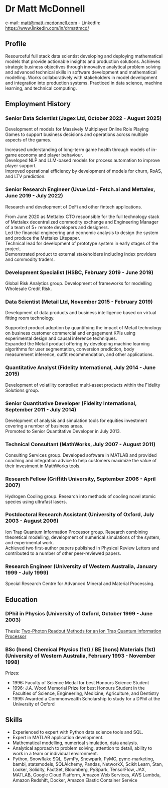 # Dr Matt McDonnell
e-mail: matt@matt-mcdonnell.com - LinkedIn: https://www.linkedin.com/in/drmattmcd/   

## Profile
Resourceful full stack data scientist developing and deploying mathematical models that provide actionable insights and 
  production solutions.
Achieves strategic business objectives through innovative analytical problem solving and 
  advanced technical skills in software development and mathematical modelling.
Works collaboratively with stakeholders in model development and integration into production
systems.
Practiced in data science, machine learning, and technical computing.

## Employment History
### Senior Data Scientist (Jagex Ltd, October 2022 - August 2025)  
Development of models for Massively Multiplayer Online Role Playing Games to support business decisions
and operations across multiple aspects of the games. 

Increased understanding of long-term game health through models of in-game economy and player behaviour.   
Developed NLP and LLM-based models for process automation to improve player support.  
Improved operational efficiency by development of models for churn, RoAS, and LTV prediction.

### Senior Research Engineer  (Uvue Ltd - Fetch.ai and Mettalex, June 2019 - July 2022) 
Research and development of DeFi and other fintech applications.  

From June 2020 as Mettalex CTO responsible for the full technology stack of Mettalex decentralized commodity 
exchange and Engineering Manager of a team of 5+ remote developers and designers.  
Led the financial engineering and economic analysis to design the system and produce the Mettalex Litepaper.  
Technical lead for development of prototype system in early stages of the project.  
Demonstrated product to external stakeholders including index providers and commodity traders.  

### Development Specialist (HSBC, February 2019 - June 2019)
Global Risk Analytics group. 
Development of frameworks for modelling Wholesale Credit Risk.

### Data Scientist (Metail Ltd, November 2015 - February 2019)  
Development of data products and business intelligence based on virtual fitting room technology.

Supported product adoption by quantifying the impact of Metail technology on business customer commercial and engagement KPIs 
using experimental design and causal inference techniques.  
Expanded the Metail product offering by developing machine learning algorithms for user segmentation,
conversion prediction, body measurement inference, outfit recommendation, and other applications.

### Quantitative Analyst (Fidelity International, July 2014 - June 2015)  
Development of volatility controlled multi-asset products within the Fidelity Solutions group.  

### Senior Quantitative Developer (Fidelity International, September 2011 - July 2014)  
Development of analysis and simulation tools for equities investment covering a number of business areas.   
Promoted to Senior Quantitative Developer in July 2013.

### Technical Consultant (MathWorks, July 2007 - August 2011)
Consulting Services group. 
Developed software in MATLAB and provided coaching and integration advice to help customers maximize the value of their investment in MathWorks tools.

###  Research Fellow  (Griffith University, September 2006 - April 2007)
Hydrogen Cooling group. Research into methods of cooling novel atomic species using ultrafast lasers.  

###  Postdoctoral Research Assistant (University of Oxford, July 2003 - August 2006)
Ion Trap Quantum Information Processor group.
Research combining theoretical modelling, development of numerical simulations of
the system, and experimental work.  
Achieved two first-author papers published in Physical Review Letters and contributed 
to a number of other peer-reviewed papers. 

### Research Engineer  (University of Western Australia, January 1999 - July 1999)
Special Research Centre for Advanced Mineral and Material Processing.

## Education
###  DPhil in Physics (University of Oxford, October 1999 - June 2003)
Thesis: [Two-Photon Readout Methods for an Ion Trap Quantum Information Processor](https://www.matt-mcdonnell.com/thesis.pdf)

### BSc (hons) Chemical Physics (1st) / BE (hons) Materials (1st) (University of Western Australia, February 1993 - November 1998)

Prizes:

* 1996: Faculty of Science Medal for best Honours Science Student
* 1996: J.A. Wood Memorial Prize for best Honours Student in 
        the Faculties of Science, Engineering, Medicine, Agriculture, and Dentistry
* 1999: Awarded a Commonwealth Scholarship to study for a DPhil at the University of Oxford

## Skills 
* Experienced to expert with Python data science tools and SQL.
* Expert in MATLAB application development.
* Mathematical modelling, numerical simulation, data analysis.
* Analytical approach to problem solving, attention to detail,
ability to work in a team or individual environment.
* Python, Snowflake SQL, SymPy, Snowpark, PyMC, pymc-marketing, bambi, statsmodels, SQLAlchemy, Pandas, NetworkX, Scikit Learn, Stan, Looker,
Solidity, FactSet, Bloomberg, PySpark, TensorFlow, JAX, MATLAB, Google Cloud Platform, Amazon Web Services, AWS Lambda,
Amazon Redshift, Docker, Amazon Elastic Container Service